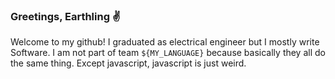 ### Greetings, Earthling :v:
Welcome to my github! I graduated as electrical engineer but I mostly
write Software. I am not part of team `${MY_LANGUAGE}` because basically
they all do the same thing. Except javascript, javascript is just weird.
